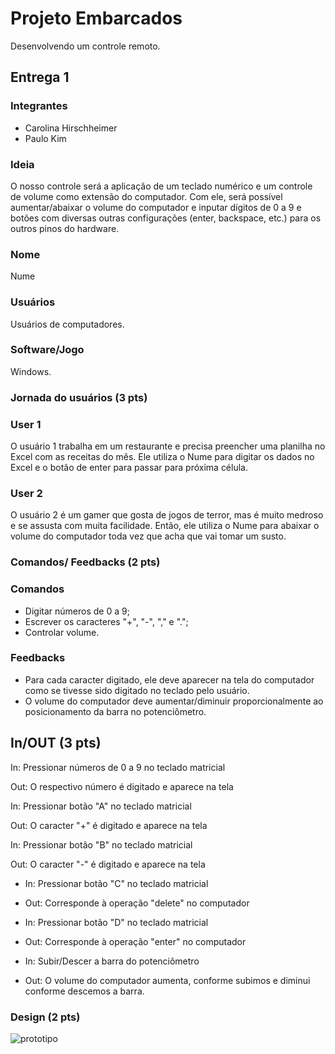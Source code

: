 # Projeto Embarcados

Desenvolvendo um controle remoto.

## Entrega 1

### Integrantes

- Carolina Hirschheimer
- Paulo Kim

### Ideia

O nosso controle será a aplicação de um teclado numérico e um controle de volume como extensão do computador. Com ele, será possível aumentar/abaixar o volume do computador e inputar dígitos de 0 a 9 e botões com diversas outras configurações (enter, backspace, etc.) para os outros pinos do hardware.

### Nome

Nume

### Usuários 

Usuários de computadores.

### Software/Jogo 

Windows.

### Jornada do usuários (3 pts)

### User 1

O usuário 1 trabalha em um restaurante e precisa preencher uma planilha no Excel com as receitas do mês. Ele utiliza o Nume para digitar os dados no Excel e o botão de enter para passar para próxima célula.

### User 2

O usuário 2 é um gamer que gosta de jogos de terror, mas é muito medroso e se assusta com muita facilidade. Então, ele utiliza o Nume para abaixar o volume do computador toda vez que acha que vai tomar um susto. 

### Comandos/ Feedbacks (2 pts)

<!-- 
Quais são os comandos/ operacões possíveis do seu controle?

Quais os feedbacks que seu controle vai fornecer ao usuário?
-->

### Comandos

* Digitar números de 0 a 9;
* Escrever os caracteres "+", "-", "," e ".";
* Controlar volume.

### Feedbacks

* Para cada caracter digitado, ele deve aparecer na tela do computador como se tivesse sido digitado no teclado pelo usuário.
* O volume do computador deve aumentar/diminuir proporcionalmente ao posicionamento da barra no potenciômetro. 

## In/OUT (3 pts)

In: Pressionar números de 0 a 9 no teclado matricial

Out: O respectivo número é digitado e aparece na tela


In: Pressionar botão "A" no teclado matricial

Out: O caracter "+" é digitado e aparece na tela


In: Pressionar botão "B" no teclado matricial

Out: O caracter "-" é digitado e aparece na tela



* In: Pressionar botão "C" no teclado matricial
* Out: Corresponde à operação "delete" no computador


* In: Pressionar botão "D" no teclado matricial
* Out: Corresponde à operação "enter" no computador

* In: Subir/Descer a barra do potenciômetro
* Out: O volume do computador aumenta, conforme subimos e diminui conforme descemos a barra.

### Design (2 pts)

![prototipo](https://user-images.githubusercontent.com/63075579/160221046-f0ff3648-65c4-4a96-a792-e78e4d189e61.jpeg)


